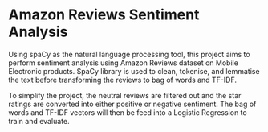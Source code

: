 # Amazon Reviews Sentiment Analysis
Using spaCy as the natural language processing tool, this project aims to perform sentiment analysis using Amazon Reviews dataset on Mobile Electronic products.
SpaCy library is used to clean, tokenise, and lemmatise the text before transforming the reviews to bag of words and TF-IDF.

To simplify the project, the neutral reviews are filtered out and the star ratings are converted into either positive or negative sentiment.
The bag of words and TF-IDF vectors will then be feed into a Logistic Regression to train and evaluate.
